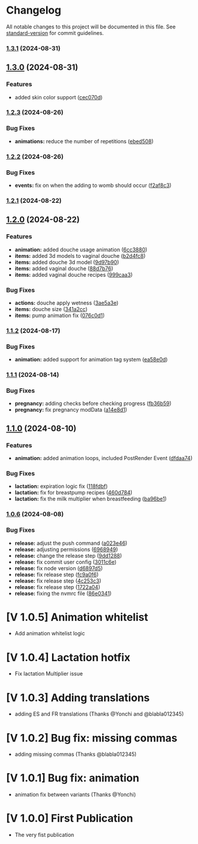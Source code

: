 # Changelog

All notable changes to this project will be documented in this file. See [standard-version](https://github.com/conventional-changelog/standard-version) for commit guidelines.

### [1.3.1](https://github.com/zikhad/zwbf/compare/v1.3.0...v1.3.1) (2024-08-31)

## [1.3.0](https://github.com/zikhad/zwbf/compare/v1.2.3...v1.3.0) (2024-08-31)


### Features

* added skin color support ([cec070d](https://github.com/zikhad/zwbf/commit/cec070d322805fbf30facbbc648a6fde4ff4e173))

### [1.2.3](https://github.com/zikhad/zwbf/compare/v1.2.2...v1.2.3) (2024-08-26)


### Bug Fixes

* **animations:** reduce the number of repetitions ([ebed508](https://github.com/zikhad/zwbf/commit/ebed50870dbcee92530582da4e984b21134efb99))

### [1.2.2](https://github.com/zikhad/zwbf/compare/v1.2.1...v1.2.2) (2024-08-26)


### Bug Fixes

* **events:** fix on when the adding to womb should occur ([f2af8c3](https://github.com/zikhad/zwbf/commit/f2af8c3686e9b3d72267148b098b7bd4a0a7c572))

### [1.2.1](https://github.com/zikhad/zwbf/compare/v1.2.0...v1.2.1) (2024-08-22)

## [1.2.0](https://github.com/zikhad/zwbf/compare/v1.1.2...v1.2.0) (2024-08-22)


### Features

* **animation:** added douche usage animation ([6cc3880](https://github.com/zikhad/zwbf/commit/6cc388059c65e4290fdcbfa7cab6c25799776eae))
* **items:** added 3d models to vaginal douche ([b2d4fc8](https://github.com/zikhad/zwbf/commit/b2d4fc805ce05b9c1aab2f2d33fb174830c3eeca))
* **items:** added douche 3d model ([9d97b90](https://github.com/zikhad/zwbf/commit/9d97b903f10b7274c592aa9864aeda2d6c953ce1))
* **items:** added vaginal douche ([88d7b76](https://github.com/zikhad/zwbf/commit/88d7b7649e4bd4c5c611b1fdac6c792185544316))
* **items:** added vaginal douche recipes ([999caa3](https://github.com/zikhad/zwbf/commit/999caa38ea4495812d62e0663f62047af259b450))


### Bug Fixes

* **actions:** douche apply wetness ([3ae5a3e](https://github.com/zikhad/zwbf/commit/3ae5a3ed0815f705f91a0f217882a743682df474))
* **items:** douche size ([341a2cc](https://github.com/zikhad/zwbf/commit/341a2ccc15d4a2c65b99fe27bee2f8e413069994))
* **items:** pump animation fix ([076c0d1](https://github.com/zikhad/zwbf/commit/076c0d169d5bd16b2d68ed92207798d8f50c4534))

### [1.1.2](https://github.com/zikhad/zwbf/compare/v1.1.1...v1.1.2) (2024-08-17)


### Bug Fixes

* **animation:** added support for animation tag system ([ea58e0d](https://github.com/zikhad/zwbf/commit/ea58e0dc2cd46f3d3477b541b51aabc9f17d23ac))

### [1.1.1](https://github.com/zikhad/zwbf/compare/v1.1.0...v1.1.1) (2024-08-14)


### Bug Fixes

* **pregnancy:** adding checks before checking progress ([fb36b59](https://github.com/zikhad/zwbf/commit/fb36b59b4f6e8feedb5e6233d001f19c342c37cf))
* **pregnancy:** fix pregnancy modData ([a14e8d1](https://github.com/zikhad/zwbf/commit/a14e8d17f4a9216097ed12017d4671b82c7adf6a))

## [1.1.0](https://github.com/zikhad/zwbf/compare/v1.0.6...v1.1.0) (2024-08-10)


### Features

* **animation:** added animation loops, included PostRender Event ([dfdaa74](https://github.com/zikhad/zwbf/commit/dfdaa740f3921cd0e9a90b336e81252e0bba1225))


### Bug Fixes

* **lactation:** expiration logic fix ([118fdbf](https://github.com/zikhad/zwbf/commit/118fdbfda6e8c3bf509b4f04ea5ada1e56e2b97a))
* **lactation:** fix for breastpump recipes ([460d784](https://github.com/zikhad/zwbf/commit/460d784778c1594ad9df2d44c4600e426ef9bcb6))
* **lactation:** fix the milk multiplier when breastfeeding ([ba96be1](https://github.com/zikhad/zwbf/commit/ba96be1175c0359e0c910cc622d4e9aa5ed1b182))

### [1.0.6](https://github.com/zikhad/zwbf/compare/v1.0.5...v1.0.6) (2024-08-08)


### Bug Fixes

* **release:** adjust the push command ([a023e46](https://github.com/zikhad/zwbf/commit/a023e46eaeea97daac73ed74b297616f86ee6fce))
* **release:** adjusting permissions ([6968949](https://github.com/zikhad/zwbf/commit/6968949d6b7fb17a46d1216d8ada3a63478c2bf9))
* **release:** change the release step ([9dd1288](https://github.com/zikhad/zwbf/commit/9dd1288899e989f2e7eb163495e7c1e8651d7396))
* **release:** fix commit user config ([3011c6e](https://github.com/zikhad/zwbf/commit/3011c6eec41f15cc229d5c122a3bc51a22b3e8c7))
* **release:** fix node version ([d6897d5](https://github.com/zikhad/zwbf/commit/d6897d5ce316c65143103c20c89ca062c1bcff6f))
* **release:** fix release step ([fc9a0f6](https://github.com/zikhad/zwbf/commit/fc9a0f6f9b03338b59a85ec63e9b1f00b8962c53))
* **release:** fix release step ([4c253c3](https://github.com/zikhad/zwbf/commit/4c253c3690cef349ba1acb990d4eebfd24a9932b))
* **release:** fix release step ([1722a04](https://github.com/zikhad/zwbf/commit/1722a04f910eeec9fd6c72c283f40b99a9aa0adf))
* **release:** fixing the nvmrc file ([86e0341](https://github.com/zikhad/zwbf/commit/86e03417502badc4a62dc8bb3a77c0519e66df63))

# [V 1.0.5] Animation whitelist
- Add animation whitelist logic
# [V 1.0.4] Lactation hotfix
- Fix lactation Multiplier issue
# [V 1.0.3] Adding translations
- adding ES and FR translations (Thanks @Yonchi and @blabla012345)
# [V 1.0.2] Bug fix: missing commas
- adding missing commas (Thanks @blabla012345)
# [V 1.0.1] Bug fix: animation
- animation fix between variants (Thanks @Yonchi)
# [V 1.0.0] First Publication
- The very fist publication
